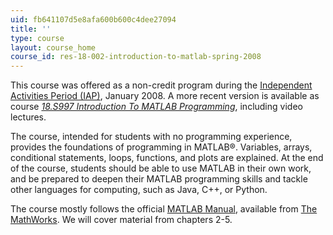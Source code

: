```yaml
---
uid: fb641107d5e8afa600b600c4dee27094
title: ''
type: course
layout: course_home
course_id: res-18-002-introduction-to-matlab-spring-2008
---
```

This course was offered as a non-credit program during the [Independent Activities Period (IAP)](http://web.mit.edu/iap/about/index.html), January 2008. A more recent version is available as course [_18.S997 Introduction To MATLAB Programming_](/courses/18-s997-introduction-to-matlab-programming-fall-2011/), including video lectures.

The course, intended for students with no programming experience, provides the foundations of programming in MATLAB®. Variables, arrays, conditional statements, loops, functions, and plots are explained. At the end of the course, students should be able to use MATLAB in their own work, and be prepared to deepen their MATLAB programming skills and tackle other languages for computing, such as Java, C++, or Python.

The course mostly follows the official [MATLAB Manual](http://www.mathworks.com/access/helpdesk/help/pdf_doc/matlab/getstart.pdf), available from [The MathWorks](http://www.mathworks.com/). We will cover material from chapters 2-5.
